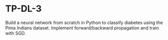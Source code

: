# TP-DL-3
Build a neural network from scratch in Python to classify diabetes using the Pima Indians dataset. Implement forward/backward propagation and train with SGD. 
